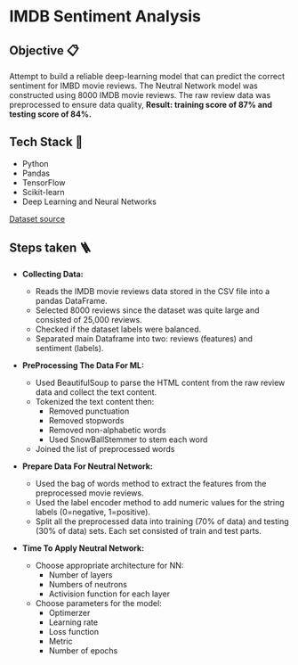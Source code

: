 # IMDB Sentiment Analysis

## Objective 📋
Attempt to build a reliable deep-learning model that can predict the correct sentiment for IMBD movie reviews. The Neutral Network model was constructed using 8000 IMDB movie reviews. The raw review data was preprocessed to ensure data quality, 
**Result: training score of 87% and testing score of 84%.**

## Tech Stack 🧰
- Python
- Pandas
- TensorFlow
- Scikit-learn
- Deep Learning and Neural Networks

[Dataset source](https://ai.stanford.edu/~amaas/data/sentiment/)

## Steps taken 🪜
- **Collecting Data:**
    * Reads the IMDB movie reviews data stored in the CSV file into a pandas DataFrame.
    * Selected 8000 reviews since the dataset was quite large and consisted of 25,000 reviews.
    * Checked if the dataset labels were balanced.
    * Separated main Dataframe into two: reviews (features) and sentiment (labels).
- **PreProcessing The Data For ML:** 
   * Used BeautifulSoup to parse the HTML content from the raw review data and collect the text content.
   * Tokenized the text content then:
      * Removed punctuation
      * Removed stopwords
      * Removed non-alphabetic words
      * Used SnowBallStemmer to stem each word
   * Joined the list of preprocessed words
- **Prepare Data For Neutral Network:**  
   * Used the bag of words method to extract the features from the preprocessed movie reviews.
   * Used the label encoder method to add numeric values for the string labels (0=negative, 1=positive).
   * Split all the preprocessed data into training (70% of data) and testing (30% of data) sets. Each set consisted of train and test parts.

- **Time To Apply Neutral Network:**
   * Choose appropriate architecture for NN:
      * Number of layers
      * Numbers of neutrons
      * Activision function for each layer
   * Choose parameters for the model:
      * Optimerzer
      * Learning rate
      * Loss function
      * Metric
      * Number of epochs

